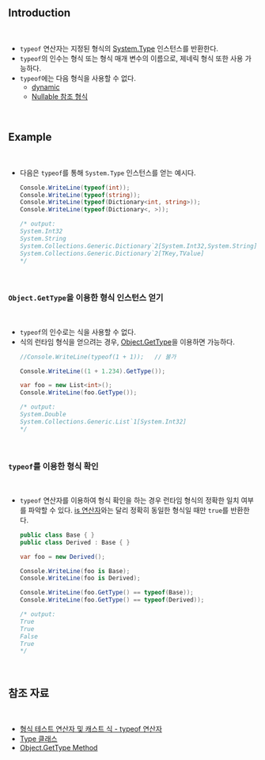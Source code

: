 ## Introduction

<br>

- `typeof` 연산자는 지정된 형식의 [System.Type](https://learn.microsoft.com/ko-kr/dotnet/api/system.type?view=net-8.0) 인스턴스를 반환한다.
- `typeof`의 인수는 형식 또는 형식 매개 변수의 이름으로, 제네릭 형식 또한 사용 가능하다.
- `typeof`에는 다음 형식을 사용할 수 없다.
    - [dynamic](https://peponi-paradise.tistory.com/entry/C-Language-%EB%8F%99%EC%A0%81-%ED%98%95%EC%8B%9D-dynamic)
    - [Nullable 참조 형식](https://learn.microsoft.com/ko-kr/dotnet/csharp/language-reference/builtin-types/nullable-reference-types)

<br>

## Example

<br>

- 다음은 `typeof`를 통해 `System.Type` 인스턴스를 얻는 예시다.
    ```cs
    Console.WriteLine(typeof(int));
    Console.WriteLine(typeof(string));
    Console.WriteLine(typeof(Dictionary<int, string>));
    Console.WriteLine(typeof(Dictionary<, >));

    /* output:
    System.Int32
    System.String
    System.Collections.Generic.Dictionary`2[System.Int32,System.String]
    System.Collections.Generic.Dictionary`2[TKey,TValue]
    */
    ```

<br>

### `Object.GetType`을 이용한 형식 인스턴스 얻기

<br>

- `typeof`의 인수로는 식을 사용할 수 없다.
- 식의 런타임 형식을 얻으려는 경우, [Object.GetType](https://learn.microsoft.com/ko-kr/dotnet/api/system.object.gettype?view=net-8.0)을 이용하면 가능하다.
    ```cs
    //Console.WriteLine(typeof(1 + 1));   // 불가

    Console.WriteLine((1 + 1.234).GetType());

    var foo = new List<int>();
    Console.WriteLine(foo.GetType());

    /* output:
    System.Double
    System.Collections.Generic.List`1[System.Int32]
    */
    ```

<br>

### `typeof`를 이용한 형식 확인

<br>

- `typeof` 연산자를 이용하여 형식 확인을 하는 경우 런타임 형식의 정확한 일치 여부를 파악할 수 있다.
    [is 연산자](https://peponi-paradise.tistory.com/entry/C-Language-is-operator)와는 달리 정확히 동일한 형식일 때만 `true`를 반환한다.
    ```cs
    public class Base { }
    public class Derived : Base { }
    ```
    ```cs
    var foo = new Derived();

    Console.WriteLine(foo is Base);
    Console.WriteLine(foo is Derived);

    Console.WriteLine(foo.GetType() == typeof(Base));
    Console.WriteLine(foo.GetType() == typeof(Derived));

    /* output:
    True
    True
    False
    True
    */
    ```

<br>

## 참조 자료

<br>

- [형식 테스트 연산자 및 캐스트 식 - typeof 연산자](https://learn.microsoft.com/ko-kr/dotnet/csharp/language-reference/operators/type-testing-and-cast)
- [Type 클래스](https://learn.microsoft.com/ko-kr/dotnet/api/system.type?view=net-8.0)
- [Object.GetType Method](https://learn.microsoft.com/ko-kr/dotnet/api/system.object.gettype?view=net-8.0)